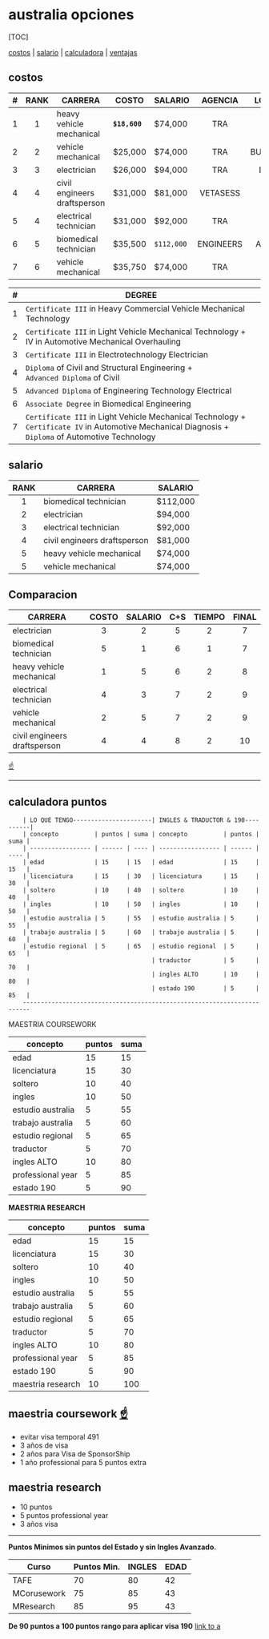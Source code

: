 # australia opciones

[TOC]

[costos](#costos) | [salario](#salario) | [calculadora](#calculadora-puntos) | [ventajas](#maestria-coursework-)  
<a name="salario"/>

## costos

| #   | RANK | CARRERA                      | COSTO         | SALARIO    |  AGENCIA  |  LOCATION  |
| --- | :--: | ---------------------------- | ------------- | ---------- | :-------: | :--------: |
| 1   |  1   | heavy vehicle mechanical     | **`$18,600`** | $74,000    |    TRA    | GOLD COAST |
| 2   |  2   | vehicle mechanical           | $25,000       | $74,000    |    TRA    | BUNDABERG  |
| 3   |  3   | electrician                  | $26,000       | $94,000    |    TRA    |   DARWIN   |
| 4   |  4   | civil engineers draftsperson | $31,000       | $81,000    | VETASESS  |   PERTH    |
| 5   |  4   | electrical technician        | $31,000       | $92,000    |    TRA    |   PERTH    |
| 6   |  5   | biomedical technician        | $35,500       | `$112,000` | ENGINEERS |  ADELAIDE  |
| 7   |  6   | vehicle mechanical           | $35,750       | $74,000    |    TRA    |   PERTH    |

| #   | DEGREE                                                                                                                                                      |
| --- | ----------------------------------------------------------------------------------------------------------------------------------------------------------- |
| 1   | `Certificate III` in Heavy Commercial Vehicle Mechanical Technology                                                                                         |
| 2   | `Certificate III` in Light Vehicle Mechanical Technology +</br>IV in Automotive Mechanical Overhauling                                                      |
| 3   | `Certificate III` in Electrotechnology Electrician                                                                                                          |
| 4   | `Diploma` of Civil and Structural Engineering +</br>`Advanced Diploma` of Civil                                                                             |
| 5   | `Advanced Diploma` of Engineering Technology Electrical                                                                                                     |
| 6   | `Associate Degree` in Biomedical Engineering                                                                                                                |
| 7   | `Certificate III` in Light Vehicle Mechanical Technology +</br>`Certificate IV` in Automotive Mechanical Diagnosis +</br>`Diploma` of Automotive Technology |

## salario

| RANK | CARRERA                      | SALARIO  |
| :--: | ---------------------------- | -------- |
|  1   | biomedical technician        | $112,000 |
|  2   | electrician                  | $94,000  |
|  3   | electrical technician        | $92,000  |
|  4   | civil engineers draftsperson | $81,000  |
|  5   | heavy vehicle mechanical     | $74,000  |
|  5   | vehicle mechanical           | $74,000  |

## Comparacion

| CARRERA                      | COSTO | SALARIO | C+S | TIEMPO | FINAL |
| ---------------------------- | :---: | :-----: | :-: | :----: | :---: |
| electrician                  |   3   |    2    |  5  |   2    |   7   |
| biomedical technician        |   5   |    1    |  6  |   1    |   7   |
| heavy vehicle mechanical     |   1   |    5    |  6  |   2    |   8   |
| electrical technician        |   4   |    3    |  7  |   2    |   9   |
| vehicle mechanical           |   2   |    5    |  7  |   2    |   9   |
| civil engineers draftsperson |   4   |    4    |  8  |   2    |  10   |

[&#9757;](#australia-opciones)

---

## calculadora puntos

        | LO QUE TENGO----------------------| INGLES & TRADUCTOR & 190----------|
        | concepto          | puntos | suma | concepto          | puntos | suma |
        | ----------------- | ------ | ---- | ----------------- | ------ | ---- |
        | edad              | 15     | 15   | edad              | 15     | 15   |
        | licenciatura      | 15     | 30   | licenciatura      | 15     | 30   |
        | soltero           | 10     | 40   | soltero           | 10     | 40   |
        | ingles            | 10     | 50   | ingles            | 10     | 50   |
        | estudio australia | 5      | 55   | estudio australia | 5      | 55   |
        | trabajo australia | 5      | 60   | trabajo australia | 5      | 60   |
        | estudio regional  | 5      | 65   | estudio regional  | 5      | 65   |
                                            | traductor         | 5      | 70   |
                                            | ingles ALTO       | 10     | 80   |
                                            | estado 190        | 5      | 85   |
        ------------------------------------------------------------------------

MAESTRIA COURSEWORK

| concepto          | puntos | suma |
| ----------------- | ------ | ---- |
| edad              | 15     | 15   |
| licenciatura      | 15     | 30   |
| soltero           | 10     | 40   |
| ingles            | 10     | 50   |
| estudio australia | 5      | 55   |
| trabajo australia | 5      | 60   |
| estudio regional  | 5      | 65   |
| traductor         | 5      | 70   |
| ingles ALTO       | 10     | 80   |
| professional year | 5      | 85   |
| estado 190        | 5      | 90   |

**MAESTRIA RESEARCH**

| concepto          | puntos | suma |
| ----------------- | ------ | ---- |
| edad              | 15     | 15   |
| licenciatura      | 15     | 30   |
| soltero           | 10     | 40   |
| ingles            | 10     | 50   |
| estudio australia | 5      | 55   |
| trabajo australia | 5      | 60   |
| estudio regional  | 5      | 65   |
| traductor         | 5      | 70   |
| ingles ALTO       | 10     | 80   |
| professional year | 5      | 85   |
| estado 190        | 5      | 90   |
| maestria research | 10     | 100  |

## maestria coursework [&#9757;](#australia-opciones)

- evitar visa temporal 491
- 3 años de visa
- 2 años para Visa de SponsorShip
- 1 año professional para 5 puntos extra

## maestria research

- 10 puntos
- 5 puntos professional year
- 3 años visa

---

**Puntos Minimos sin puntos del Estado y sin Ingles Avanzado.**

| Curso       | Puntos Min. | INGLES | EDAD |
| ----------- | ----------- | ------ | ---- |
| TAFE        | 70          | 80     | 42   |
| MCorusework | 75          | 85     | 43   |
| MResearch   | 85          | 95     | 43   |

**De 90 puntos a 100 puntos rango para aplicar visa 190**
[link to a](linea-de-tiempo.md)
